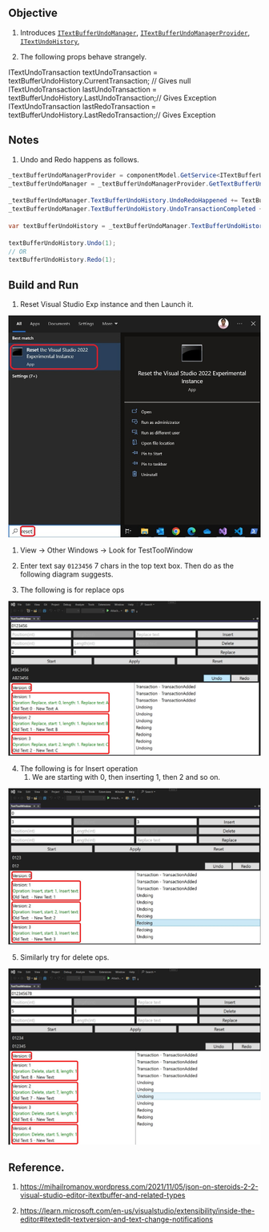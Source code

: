 ## Objective

1. Introduces [`ITextBufferUndoManager`](https://learn.microsoft.com/en-us/dotnet/api/microsoft.visualstudio.text.operations.itextbufferundomanager), [`ITextBufferUndoManagerProvider`](https://learn.microsoft.com/en-us/dotnet/api/microsoft.visualstudio.text.operations.itextbufferundomanagerprovider), [`ITextUndoHistory`](https://learn.microsoft.com/en-us/dotnet/api/microsoft.visualstudio.text.operations.itextundohistory), 

2. The following props behave strangely.

ITextUndoTransaction textUndoTransaction = textBufferUndoHistory.CurrentTransaction; // Gives null
ITextUndoTransaction lastUndoTransaction = textBufferUndoHistory.LastUndoTransaction;// Gives Exception
ITextUndoTransaction lastRedoTransaction = textBufferUndoHistory.LastRedoTransaction;// Gives Exception

## Notes

1. Undo and Redo happens as follows.

```cs
_textBufferUndoManagerProvider = componentModel.GetService<ITextBufferUndoManagerProvider>();
_textBufferUndoManager = _textBufferUndoManagerProvider.GetTextBufferUndoManager(_textBuffer);

_textBufferUndoManager.TextBufferUndoHistory.UndoRedoHappened += TextBufferUndoHistory_UndoRedoHappened;
_textBufferUndoManager.TextBufferUndoHistory.UndoTransactionCompleted += TextBufferUndoHistory_UndoTransactionCompleted;

var textBufferUndoHistory = _textBufferUndoManager.TextBufferUndoHistory;

textBufferUndoHistory.Undo(1);
// OR
textBufferUndoHistory.Redo(1);

```

## Build and Run

1. Reset Visual Studio Exp instance and then Launch it.

![Reset Visual Studio Exp](../200500-VSixBlankProjectAnalysis/images/57_50_ResetVsExpIntance.jpg)

1. View -> Other Windows -> Look for TestToolWindow

2. Enter text say `0123456` 7 chars in the top text box. Then do as the following diagram suggests. 

3. The following is for replace ops

![Replace Ops](Images/50_50_ReplaceOps_UndoRedo.jpg)

4. The following is for Insert operation
   1. We are starting with 0, then inserting 1, then 2 and so on.

![Insert ops](Images/51_50_InsertOps_UndoRedo.jpg)

5. Similarly try for delete ops.

![Delete ops](Images/52_50_DeleteOps_UndoRedo.jpg)

## Reference.

1. https://mihailromanov.wordpress.com/2021/11/05/json-on-steroids-2-2-visual-studio-editor-itextbuffer-and-related-types

2. https://learn.microsoft.com/en-us/visualstudio/extensibility/inside-the-editor#itextedit-textversion-and-text-change-notifications


